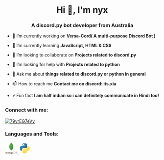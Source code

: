 <h1 align="center">Hi 👋, I'm nyx</h1>
<h3 align="center">A discord.py bot developer from Australia</h3>

- 🔭 I’m currently working on **Versa-Cord( A multi-purpose Discord Bot )**

- 🌱 I’m currently learning **JavaScript, HTML & CSS**

- 👯 I’m looking to collaborate on **Projects related to discord.py**

- 🤝 I’m looking for help with **Projects related to python**

- 💬 Ask me about **things related to discord.py or python in general**

- 📫 How to reach me **Contact me on discord: its.xia**

- ⚡ Fun fact **I am half indian so i can definitely communicate in Hindi too!**

<h3 align="left">Connect with me:</h3>
<p align="left">
<a href="https://discord.gg/79vrEG7eVv" target="blank"><img align="center" src="https://raw.githubusercontent.com/rahuldkjain/github-profile-readme-generator/master/src/images/icons/Social/discord.svg" alt="79vrEG7eVv" height="30" width="40" /></a>
</p>

<h3 align="left">Languages and Tools:</h3>
<p align="left"> <a href="https://www.mongodb.com/" target="_blank" rel="noreferrer"> <img src="https://raw.githubusercontent.com/devicons/devicon/master/icons/mongodb/mongodb-original-wordmark.svg" alt="mongodb" width="40" height="40"/> </a> <a href="https://www.python.org" target="_blank" rel="noreferrer"> <img src="https://raw.githubusercontent.com/devicons/devicon/master/icons/python/python-original.svg" alt="python" width="40" height="40"/> </a> </p>
